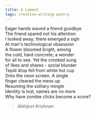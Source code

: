 ```yaml
---
title: A Lament  
tags: creative-writing poetry  
---
```


Eager hands waved a friend goodbye  
The friend spared not his attention  
I looked away; there emerged a sigh  
At man's technological obsession  
A flower bloomed bright, among  
the cold, hard concrete; a wonder  
for all to see. Yet the crooked sung  
of likes and shares - social blunder  
Tepid drop fell from white hot cup  
Onto the neon screen. A single  
finger cleared the mess up  
Resuming the solitary mingle  
Identity is lost, names are no more  
Why have zombie clicks become a score? 

> <cite>Abhijeet Krishnan</cite>
